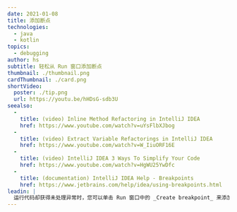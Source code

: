 ```yaml
---
date: 2021-01-08
title: 添加断点
technologies:
  - java
  - kotlin
topics:
  - debugging
author: hs
subtitle: 轻松从 Run 窗口添加断点
thumbnail: ./thumbnail.png
cardThumbnail: ./card.png
shortVideo:
  poster: ./tip.png
  url: https://youtu.be/hHDsG-sdb3U
seealso:
  - 
    title: (video) Inline Method Refactoring in IntelliJ IDEA
    href: https://www.youtube.com/watch?v=uYsFlbXJbog
  - 
    title: (video) Extract Variable Refactorings in IntelliJ IDEA
    href: https://www.youtube.com/watch?v=W_IiuORF16E
  - 
    title: (video) IntelliJ IDEA 3 Ways To Simplify Your Code
    href: https://www.youtube.com/watch?v=HgWU25YwDfc
  - 
    title: (documentation) IntelliJ IDEA Help - Breakpoints
    href: https://www.jetbrains.com/help/idea/using-breakpoints.html
leadin: |
  运行代码却获得未处理异常时，您可以单击 Run 窗口中的 _Create breakpoint_ 来添加断点并调试。
---
```


